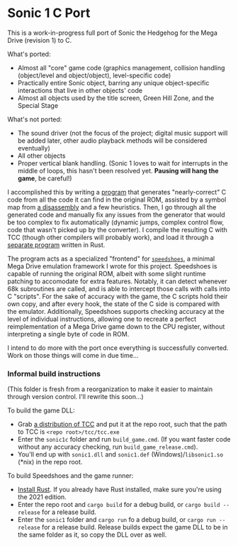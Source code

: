 # Sonic 1 C Port

This is a work-in-progress full port of Sonic the Hedgehog for the Mega Drive (revision 1) to C.

What's ported:
- Almost all "core" game code (graphics management, collision handling (object/level and object/object), level-specific code)
- Practically entire Sonic object, barring any unique object-specific interactions that live in other objects' code
- Almost all objects used by the title screen, Green Hill Zone, and the Special Stage

What's not ported:
- The sound driver (not the focus of the project; digital music support will be added later, other audio playback methods will be considered eventually)
- All other objects
- Proper vertical blank handling. (Sonic 1 loves to wait for interrupts in the middle of loops, this hasn't been resolved yet. **Pausing will hang the game**, be careful!)

I accomplished this by writing a [program](./asmconverter) that generates "nearly-correct" C code from all the code it can find in the original ROM, assisted by a symbol map from [a disassembly](https://github.com/sonicretro/s1disasm) and a few heuristics. Then, I go through all the generated code and manually fix any issues from the generator that would be too complex to fix automatically (dynamic jumps, complex control flow, code that wasn't picked up by the converter). I compile the resulting C with TCC (though other compilers will probably work), and load it through a [separate program](./sonic1) written in Rust.

The program acts as a specialized "frontend" for [`speedshoes`](./speedshoes), a minimal Mega Drive emulation framework I wrote for this project. Speedshoes is capable of running the original ROM, albeit with some slight runtime patching to accomodate for extra features. Notably, it can detect whenever 68k subroutines are called, and is able to intercept those calls with calls into C "scripts". For the sake of accuracy with the game, the C scripts hold their own copy, and after every hook, the state of the C side is compared with the emulator. Additionally, Speedshoes supports checking accuracy at the level of individual instructions, allowing one to recreate a perfect reimplementation of a Mega Drive game down to the CPU register, without interpreting a single byte of code in ROM.

I intend to do more with the port once everything is successfully converted. Work on those things will come in due time...

### Informal build instructions
(This folder is fresh from a reorganization to make it easier to maintain through version control. I'll rewrite this soon...)

To build the game DLL:
- Grab [a distribution of TCC](http://download.savannah.gnu.org/releases/tinycc) and put it at the repo root, such that the path to TCC is `<repo root>/tcc/tcc.exe`
- Enter the `sonic1c` folder and run `build_game.cmd`. (If you want faster code without any accuracy checking, run `build_game_release.cmd`).
- You'll end up with `sonic1.dll` and `sonic1.def` (Windows)/`libsonic1.so` (*nix) in the repo root.

To build Speedshoes and the game runner:
- [Install Rust](https://www.rust-lang.org/tools/install). If you already have Rust installed, make sure you're using the 2021 edition.
- Enter the repo root and `cargo build` for a debug build, or `cargo build --release` for a release build.
- Enter the `sonic1` folder and `cargo run` fo a debug build, or `cargo run --release` for a release build. Release builds expect the game DLL to be in the same folder as it, so copy the DLL over as well.